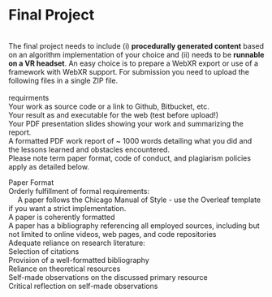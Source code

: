 
<h1>Final Project</h1><br/>
The final project needs to include (i) <strong>procedurally generated content</strong> based on an algorithm implementation of your choice and (ii) needs to be <strong>runnable on a VR headset</strong>. An easy choice is to prepare a WebXR export or use of a framework with WebXR support. For submission you need to upload the following files in a single ZIP file.<br/>
<br/>
requirments <br/>
  Your work as source code or a link to Github, Bitbucket, etc.<br/>
  Your result as and executable for the web (test before upload!)<br/>
  Your PDF presentation slides showing your work and summarizing the report.<br/>
  A formatted PDF work report of ~ 1000 words detailing what you did and the lessons learned and obstacles encountered.<br/>
  Please note term paper format, code of conduct, and plagiarism policies apply as detailed below.<br/>

Paper Format<br/>
Orderly fulfillment of formal requirements:<br/>
&emsp; A paper follows the Chicago Manual of Style - use the Overleaf template if you want a strict implementation.<br/>
  A paper is coherently formatted<br/>
  A paper has a bibliography referencing all employed sources, including but not limited to online videos, web pages, and code repositories<br/>
  Adequate reliance on research literature:<br/>
  Selection of citations<br/>
  Provision of a well-formatted bibliography<br/>
  Reliance on theoretical resources<br/>
  Self-made observations on the discussed primary resource<br/>
  Critical reflection on self-made observations<br/>
